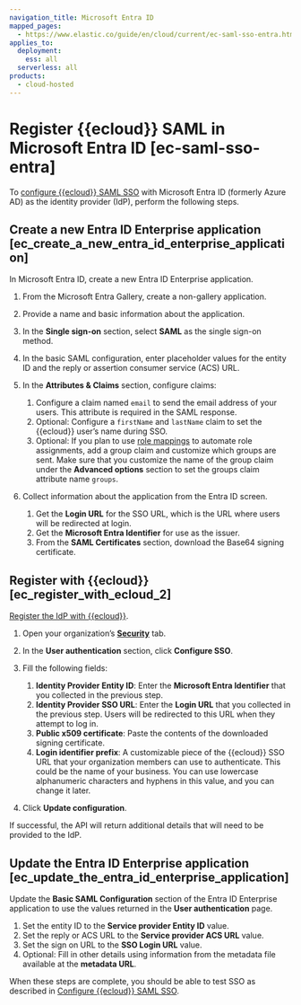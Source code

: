 ```yaml
---
navigation_title: Microsoft Entra ID
mapped_pages:
  - https://www.elastic.co/guide/en/cloud/current/ec-saml-sso-entra.html
applies_to:
  deployment:
    ess: all
  serverless: all
products:
  - cloud-hosted
---
```


# Register {{ecloud}} SAML in Microsoft Entra ID [ec-saml-sso-entra]

To [configure {{ecloud}} SAML SSO](configure-saml-authentication.md) with Microsoft Entra ID (formerly Azure AD) as the identity provider (IdP), perform the following steps.


## Create a new Entra ID Enterprise application [ec_create_a_new_entra_id_enterprise_application]

In Microsoft Entra ID, create a new Entra ID Enterprise application.

1. From the Microsoft Entra Gallery, create a non-gallery application.
2. Provide a name and basic information about the application.
3. In the **Single sign-on** section, select **SAML** as the single sign-on method.
4. In the basic SAML configuration, enter placeholder values for the entity ID and the reply or assertion consumer service (ACS) URL.
5. In the **Attributes & Claims** section, configure claims:

    1. Configure a claim named `email` to send the email address of your users. This attribute is required in the SAML response.
    2. Optional: Configure a `firstName` and `lastName` claim to set the {{ecloud}} user’s name during SSO.
    3. Optional: If you plan to use [role mappings](configure-saml-authentication.md#role-mappings) to automate role assignments, add a group claim and customize which groups are sent. Make sure that you customize the name of the group claim under the **Advanced options** section to set the groups claim attribute name `groups`.

6. Collect information about the application from the Entra ID screen.

    1. Get the **Login URL** for the SSO URL, which is the URL where users will be redirected at login.
    2. Get the **Microsoft Entra Identifier** for use as the issuer.
    3. From the **SAML Certificates** section, download the Base64 signing certificate.



## Register with {{ecloud}} [ec_register_with_ecloud_2]

[Register the IdP with {{ecloud}}](configure-saml-authentication.md#ec-saml-sso-register-idp).

1. Open your organization’s [**Security**](https://cloud.elastic.co/account/idp) tab.
2. In the **User authentication** section, click **Configure SSO**.
3. Fill the following fields:

    1. **Identity Provider Entity ID**: Enter the **Microsoft Entra Identifier** that you collected in the previous step.
    2. **Identity Provider SSO URL**: Enter the **Login URL** that you collected in the previous step. Users will be redirected to this URL when they attempt to log in.
    3. **Public x509 certificate**: Paste the contents of the downloaded signing certificate.
    4. **Login identifier prefix**: A customizable piece of the {{ecloud}} SSO URL that your organization members can use to authenticate. This could be the name of your business. You can use lowercase alphanumeric characters and hyphens in this value, and you can change it later.

4. Click **Update configuration**.

If successful, the API will return additional details that will need to be provided to the IdP.


## Update the Entra ID Enterprise application [ec_update_the_entra_id_enterprise_application]

Update the **Basic SAML Configuration** section of the Entra ID Enterprise application to use the values returned in the **User authentication** page.

1. Set the entity ID to the **Service provider Entity ID** value.
2. Set the reply or ACS URL to the **Service provider ACS URL** value.
3. Set the sign on URL to the **SSO Login URL** value.
4. Optional: Fill in other details using information from the metadata file available at the **metadata URL**.

When these steps are complete, you should be able to test SSO as described in [Configure {{ecloud}} SAML SSO](configure-saml-authentication.md).
